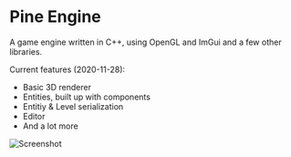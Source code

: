 # Pine Engine
A game engine written in C++, using OpenGL and ImGui and a few other libraries.

Current features (2020-11-28):
* Basic 3D renderer
* Entities, built up with components
* Entitiy & Level serialization
* Editor
* And a lot more

![Screenshot](https://i.imgur.com/OcqGjev.png)
